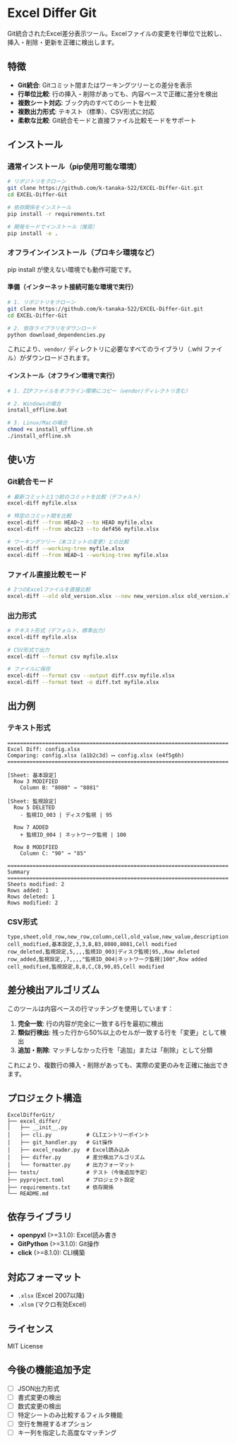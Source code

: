 # Excel Differ Git

Git統合されたExcel差分表示ツール。Excelファイルの変更を行単位で比較し、挿入・削除・更新を正確に検出します。

## 特徴

- **Git統合**: Gitコミット間またはワーキングツリーとの差分を表示
- **行単位比較**: 行の挿入・削除があっても、内容ベースで正確に差分を検出
- **複数シート対応**: ブック内のすべてのシートを比較
- **複数出力形式**: テキスト（標準）、CSV形式に対応
- **柔軟な比較**: Git統合モードと直接ファイル比較モードをサポート

## インストール

### 通常インストール（pip使用可能な環境）

```bash
# リポジトリをクローン
git clone https://github.com/k-tanaka-522/EXCEL-Differ-Git.git
cd EXCEL-Differ-Git

# 依存関係をインストール
pip install -r requirements.txt

# 開発モードでインストール（推奨）
pip install -e .
```

### オフラインインストール（プロキシ環境など）

pip install が使えない環境でも動作可能です。

#### 準備（インターネット接続可能な環境で実行）

```bash
# 1. リポジトリをクローン
git clone https://github.com/k-tanaka-522/EXCEL-Differ-Git.git
cd EXCEL-Differ-Git

# 2. 依存ライブラリをダウンロード
python download_dependencies.py
```

これにより、`vendor/` ディレクトリに必要なすべてのライブラリ（.whl ファイル）がダウンロードされます。

#### インストール（オフライン環境で実行）

```bash
# 1. ZIPファイルをオフライン環境にコピー（vendor/ディレクトリ含む）

# 2. Windowsの場合
install_offline.bat

# 3. Linux/Macの場合
chmod +x install_offline.sh
./install_offline.sh
```

## 使い方

### Git統合モード

```bash
# 最新コミットと1つ前のコミットを比較（デフォルト）
excel-diff myfile.xlsx

# 特定のコミット間を比較
excel-diff --from HEAD~2 --to HEAD myfile.xlsx
excel-diff --from abc123 --to def456 myfile.xlsx

# ワーキングツリー（未コミットの変更）との比較
excel-diff --working-tree myfile.xlsx
excel-diff --from HEAD~1 --working-tree myfile.xlsx
```

### ファイル直接比較モード

```bash
# 2つのExcelファイルを直接比較
excel-diff --old old_version.xlsx --new new_version.xlsx old_version.xlsx
```

### 出力形式

```bash
# テキスト形式（デフォルト、標準出力）
excel-diff myfile.xlsx

# CSV形式で出力
excel-diff --format csv myfile.xlsx

# ファイルに保存
excel-diff --format csv --output diff.csv myfile.xlsx
excel-diff --format text -o diff.txt myfile.xlsx
```

## 出力例

### テキスト形式

```
======================================================================
Excel Diff: config.xlsx
Comparing: config.xlsx (a1b2c3d) ⟷ config.xlsx (e4f5g6h)
======================================================================

[Sheet: 基本設定]
  Row 3 MODIFIED
    Column B: "8080" → "8081"

[Sheet: 監視設定]
  Row 5 DELETED
    - 監視ID_003 | ディスク監視 | 95

  Row 7 ADDED
    + 監視ID_004 | ネットワーク監視 | 100

  Row 8 MODIFIED
    Column C: "90" → "85"

======================================================================
Summary
======================================================================
Sheets modified: 2
Rows added: 1
Rows deleted: 1
Rows modified: 2
```

### CSV形式

```csv
type,sheet,old_row,new_row,column,cell,old_value,new_value,description
cell_modified,基本設定,3,3,B,B3,8080,8081,Cell modified
row_deleted,監視設定,5,,,,監視ID_003|ディスク監視|95,,Row deleted
row_added,監視設定,,7,,,,"監視ID_004|ネットワーク監視|100",Row added
cell_modified,監視設定,8,8,C,C8,90,85,Cell modified
```

## 差分検出アルゴリズム

このツールは内容ベースの行マッチングを使用しています：

1. **完全一致**: 行の内容が完全に一致する行を最初に検出
2. **類似行検出**: 残った行から50%以上のセルが一致する行を「変更」として検出
3. **追加・削除**: マッチしなかった行を「追加」または「削除」として分類

これにより、複数行の挿入・削除があっても、実際の変更のみを正確に抽出できます。

## プロジェクト構造

```
ExcelDifferGit/
├── excel_differ/
│   ├── __init__.py
│   ├── cli.py           # CLIエントリーポイント
│   ├── git_handler.py   # Git操作
│   ├── excel_reader.py  # Excel読み込み
│   ├── differ.py        # 差分検出アルゴリズム
│   └── formatter.py     # 出力フォーマット
├── tests/               # テスト（今後追加予定）
├── pyproject.toml       # プロジェクト設定
├── requirements.txt     # 依存関係
└── README.md
```

## 依存ライブラリ

- **openpyxl** (>=3.1.0): Excel読み書き
- **GitPython** (>=3.1.0): Git操作
- **click** (>=8.1.0): CLI構築

## 対応フォーマット

- `.xlsx` (Excel 2007以降)
- `.xlsm` (マクロ有効Excel)

## ライセンス

MIT License

## 今後の機能追加予定

- [ ] JSON出力形式
- [ ] 書式変更の検出
- [ ] 数式変更の検出
- [ ] 特定シートのみ比較するフィルタ機能
- [ ] 空行を無視するオプション
- [ ] キー列を指定した高度なマッチング
